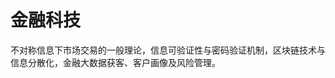 

<!--
 * @version:
 * @Author:  StevenJokess（蔡舒起） https://github.com/StevenJokess
 * @Date: 2023-09-11 20:28:46
 * @LastEditors:  StevenJokess（蔡舒起） https://github.com/StevenJokess
 * @LastEditTime: 2023-09-11 20:29:13
 * @Description:
 * @Help me: make friends by a867907127@gmail.com and help me get some “foreign” things or service I need in life; 如有帮助，请资助，失业3年了。![支付宝收款码](https://github.com/StevenJokess/d2rl/blob/master/img/%E6%94%B6.jpg)
 * @TODO::
 * @Reference:
-->
# 金融科技

不对称信息下市场交易的一般理论，信息可验证性与密码验证机制，区块链技术与信息分散化，金融大数据获客、客户画像及风险管理。

[1]: http://www.liuyanecon.com/ba-finance-curriculum/
